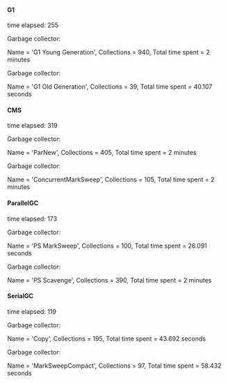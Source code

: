 
#### G1

time elapsed: 255

Garbage collector: 

Name = 'G1 Young Generation', Collections = 940, Total time spent = 2 minutes

Garbage collector: 

Name = 'G1 Old Generation', Collections = 39, Total time spent = 40.107 seconds

#### CMS

time elapsed: 319

Garbage collector: 

Name = 'ParNew', Collections = 405, Total time spent = 2 minutes

Garbage collector: 

Name = 'ConcurrentMarkSweep', Collections = 105, Total time spent = 2 minutes

#### ParallelGC

time elapsed: 173

Garbage collector: 

Name = 'PS MarkSweep', Collections = 100, Total time spent = 26.091 seconds

Garbage collector: 

Name = 'PS Scavenge', Collections = 390, Total time spent = 2 minutes

#### SerialGC

time elapsed: 119

Garbage collector: 

Name = 'Copy', Collections = 195, Total time spent = 43.692 seconds

Garbage collector: 

Name = 'MarkSweepCompact', Collections = 97, Total time spent = 58.432 seconds